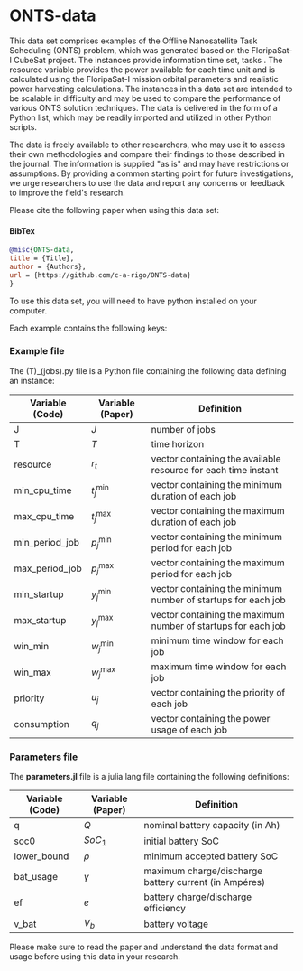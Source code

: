# ONTS-data
This data set comprises examples of the Offline Nanosatellite Task Scheduling (ONTS) problem, which was generated based on the FloripaSat-I CubeSat project. The instances provide information time set, tasks . The resource variable provides the power available for each time unit and is calculated using the FloripaSat-I mission orbital parameters and realistic power harvesting calculations. The instances in this data set are intended to be scalable in difficulty and may be used to compare the performance of various ONTS solution techniques. The data is delivered in the form of a Python list, which may be readily imported and utilized in other Python scripts.

The data is freely available to other researchers, who may use it to assess their own methodologies and compare their findings to those described in the journal. The information is supplied "as is" and may have restrictions or assumptions. By providing a common starting point for future investigations, we urge researchers to use the data and report any concerns or feedback to improve the field's research.

Please cite the following paper when using this data set:

#### BibTex
```bibtex
@misc{ONTS-data,
title = {Title},
author = {Authors},
url = {https://github.com/c-a-rigo/ONTS-data}
}
```
To use this data set, you will need to have python installed on your computer. 

Each example contains the following keys:

### Example file
The (T)\_(jobs).py file is a Python file containing the following data defining an instance:

| Variable (Code) 	| Variable (Paper)	| Definition		|
|-------------------|-------------------|-------------------|
| J 				| $J$				| number of jobs
| T 				| $T$				| time horizon
| resource 		| $r_t$				| vector containing the available resource for each time instant
| min_cpu_time 		| $t_j^{\min}$		| vector containing the minimum duration of each job
| max_cpu_time 		| $t_j^{\max}$		| vector containing the maximum duration of each job
| min_period_job 	| $p_j^{\min}$		| vector containing the minimum period for each job
| max_period_job 	| $p_j^{\max}$		| vector containing the maximum period for each job
| min_startup 		| $y_j^{\min}$		| vector containing the minimum number of startups for each job
| max_startup 		| $y_j^{\max}$		| vector containing the maximum number of startups for each job
| win_min 			| $w_j^{\min}$		| minimum time window for each job
| win_max 			| $w_j^{\max}$		| maximum time window for each job
| priority 			| $u_j$				| vector containing the priority of each job
| consumption 			| $q_j$				| vector containing the power usage of each job



### Parameters file
The **parameters.jl** file is a julia lang file containing the following definitions:

| Variable (Code) 	| Variable (Paper)	| Definition		|
|-------------------|-------------------|-------------------|
| q 				| $Q$				| nominal battery capacity (in Ah) 
| soc0		 		| $SoC_1$			| initial battery SoC
| lower_bound		| $\rho$			| minimum accepted battery SoC
| bat_usage 		| $\gamma$			| maximum charge/discharge battery current (in Ampéres)
| ef 				| $e$				| battery charge/discharge efficiency
| v_bat 			| $V_b$				| battery voltage

Please make sure to read the paper and understand the data format and usage before using this data in your research.
